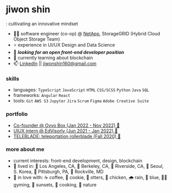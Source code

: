 

<!---
jiwonej/jiwonej is a ✨ special ✨ repository because its `README.md` (this file) appears on your GitHub profile.
You can click the Preview link to take a look at your changes.
--->
# jiwon shin
: cultivating an innovative mindset

- 👩‍💻 software engineer (co-op) @ <a href="https://www.netapp.com/">NetApp</a>, StorageGRID (Hybrid Cloud Object Storage Team)
- ⭐️ experience in UI/UX Design and Data Science
- 👀 ***looking for an open front-end developer position***
- 🌱 currently learning about blockchain
- 📫 <a href="https://www.linkedin.com/in/jiwonej/">LinkedIn</a> || jiwonshin160@gmail.com

### skills

- languages: ```TypeScript``` ```JavaScript``` ```HTML``` ```CSS/SCSS``` ```Python``` ```Java``` ```SQL```
- frameworks: ```Angular``` ```React```
- tools: ```Git``` ```AWS S3``` ```Jupyter``` ```Jira``` ```Scrum``` ```Figma``` ```Adobe Creative Suite```

### portfolio
- <a href=https://github.com/jiwonej/ovvobox>Co-founder @ Ovvo Box (Jan 2022 - Nov 2022) 📑</a>
- <a href=https://github.com/jiwonej/EdVisorly>UIUX intern @ EdVisorly (Jun 2021 - Jan 2022) 📑</a>
- <a href=https://github.com/jiwonej/teleblade>TELEBLADE: teleportation rollerblade (Fall 2020) 📑</a>
<!-- - <a href=https://github.com/jiwonej/iris>iris: Cognitive Behavioral Theraphy VUI (2021) 📑</a> -->

### more about me
- current interests: front-end development, design, blockchain
- 🏡 lived in: 🌆 Los Angeles, CA, 🏫 Berkeley, CA, 🍊 Riverside, CA, 🌃 Seoul, S. Korea, 🐧 Pittsburgh, PA, 🍁 Rockville, MD
- 💞 in love with: ☕️ coffee, 🍪 cookie, 🦦 otters, 🐓 chicken, 🌧 rain, 💙 blue, 🏋️‍♀️ gyming, 🌄 sunsets, 🍲 cooking, 🌿 nature

